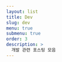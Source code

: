 ```yaml
---
layout: list
title: Dev
slug: dev
menu: true
submenu: true
order: 3
description: >
  개발 관련 포스팅 모음
---
```


